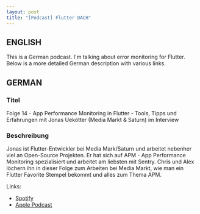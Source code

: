 ```yaml
---
layout: post
title: "[Podcast] Flutter DACH"
---
```


## ENGLISH

This is a German podcast. I'm talking about error monitoring for Flutter. Below is a more detailed German description with various links.

## GERMAN

### Titel

Folge 14 - App Performance Monitoring in Flutter - Tools, Tipps und Erfahrungen mit Jonas Uekötter (Media Markt & Saturn) im Interview

### Beschreibung

Jonas ist Flutter-Entwickler bei Media Mark/Saturn und arbeitet nebenher viel an Open-Source Projekten.
Er hat sich auf APM - App Performance Monitoring spezialisiert und arbeitet am liebsten mit Sentry.
Chris und Alex löchern ihn in dieser Folge zum Arbeiten bei Media Markt, wie man ein Flutter Favorite Stempel bekommt und alles zum Thema APM.

Links: 
- [Spotify](https://open.spotify.com/episode/42PnMAji30UExC6Lh2i3Fy)
- [Apple Podcast](https://podcasts.apple.com/us/podcast/14-app-performance-monitoring-in-flutter-tools-tipps/id1633672043?i=1000626590207)
